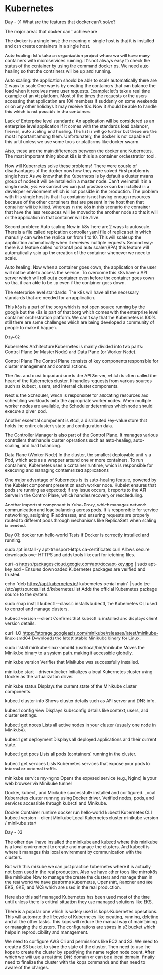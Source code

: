 # Kubernetes
Day - 01
What are the features that docker can't solve?

The major areas that docker can't achieve are

The docker is a single host: the meaning of single host is that it is installed and can create containers in a single host.

Auto healing:
let's take an organization project where we will have many containers with microservices running. It's not always easy to check the status of the container by using the command docker ps.
We need auto healing so that the containers will be up and running.

Auto scaling: the application should be able to scale automatically there are 2 ways to scale
One way is by creating the containers that can balance the load when it receives more user requests.
Example: let's take a real time example of an ott platform.
Most of the times the requests or the users accessing that application are 100 members if suddenly on some weekends or on any other holidays it may receive 10x.
Now it should be able to handle this which is not possible in the containers.

Lack of Enterprise level standards:
An application will be considered as an enterprise level application if it comes with the standards load balancer, firewall, auto scaling and healing.
The list is will go further but these are the most important among them.
Unfortunately, the docker is not capable of this until unless we use some tools or platforms like docker swarm.

Also, these are the main differences between the docker and Kubernetes.
The most important thing about k8s is this is a container orchestration tool.

How will Kubernetes solve these problems?
There were couple of disadvantages of the docker now how they were solved
First problem is single host:
As we know that the Kubernetes is by default a cluster means group of nodes it will be installed in a master node.
Can't we install it in a single node, yes we can but we can just practice or can be installed in a developer environment which is not possible in the production.
The problem with this single host is that if a container is not having enough resources because of the other containers that are present in the host then that container will be killed.
Whereas in the k8s in this scenario the container that have the less resources will be moved to the another node so that it will or the application in that container will be alive.

Second problem: Auto scaling
Now in k8s there are 2 ways to autoscale.
There is a file called replication controller yaml file of replica set in which manually can write the replica set from 1 to 10.
This will scale up the application automatically when it receives multiple requests.
Second way: there is a feature called horizontal pod auto scaler(HPA) this feature will automatically spin up the creation of the container whenever we need to scale.

Auto healing:
Now when a container goes down, the application or the user will not be able to access the service.
To overcome this k8s have a API server which will roll out a container even before the container goes down so that it can able to be up even if the container goes down.

The enterprise level standards:
The k8s will have all the necessary standards that are needed for an application.


This k8s is a part of the borg which is not open source running by the google but the k8s is part of that borg which comes with the enterprise level container orchestration platform.
We can't say that the Kubernetes is 100% still there are some challenges which are being developed a community of people to make it happen.

Day-02


Kubernetes Architecture
Kubernetes is mainly divided into two parts: Control Plane (or Master Node) and Data Plane (or Worker Node).

Control Plane
The Control Plane consists of key components responsible for cluster management and control actions.

The first and most important one is the API Server, which is often called the heart of the Kubernetes cluster. It handles requests from various sources such as kubectl, users, and internal cluster components.

Next is the Scheduler, which is responsible for allocating resources and scheduling workloads onto the appropriate worker nodes. When multiple worker nodes are available, the Scheduler determines which node should execute a given pod.

Another essential component is etcd, a distributed key-value store that holds the entire cluster’s state and configuration data.

The Controller Manager is also part of the Control Plane. It manages various controllers that handle cluster operations such as auto-healing, auto-scaling, and load balancing.

Data Plane (Worker Node)
In the cluster, the smallest deployable unit is a Pod, which acts as a wrapper around one or more containers.
To run containers, Kubernetes uses a container runtime, which is responsible for executing and managing containerized applications.

One major advantage of Kubernetes is its auto-healing feature, powered by the Kubelet component present on each worker node. Kubelet ensures that pods are running as expected; if any issue occurs, it reports to the API Server in the Control Plane, which handles recovery or rescheduling.

Another important component is Kube-Proxy, which manages network communication and load balancing across pods. It is responsible for service networking, assigning IP addresses, and ensuring requests are properly routed to different pods through mechanisms like ReplicaSets when scaling is needed.


Day 03:
  docker run hello-world
Tests if Docker is correctly installed and running.

  sudo apt install -y apt-transport-https ca-certificates curl
Allows secure downloads over HTTPS and adds tools like curl for fetching files.

  curl -s https://packages.cloud.google.com/apt/doc/apt-key.gpg | sudo apt-key add -
Ensures downloaded Kubernetes packages are verified and trusted.

  echo "deb https://apt.kubernetes.io/ kubernetes-xenial main" | sudo tee /etc/apt/sources.list.d/kubernetes.list
Adds the official Kubernetes package source to the system.

  sudo snap install kubectl --classic
installs kubectl, the Kubernetes CLI used to control and manage clusters.

  kubectl version --client
Confirms that kubectl is installed and displays client version details.

  curl -LO https://storage.googleapis.com/minikube/releases/latest/minikube-linux-amd64
Downloads the latest stable Minikube binary for Linux.

  sudo install minikube-linux-amd64 /usr/local/bin/minikube
Moves the Minikube binary to a system path, making it accessible globally.

  minikube version
Verifies that Minikube was successfully installed.

  minikube start --driver=docker
Initializes a local Kubernetes cluster using Docker as the virtualization driver.

  minikube status
Displays the current state of the Minikube cluster components.

  kubectl cluster-info
Shows cluster details such as API server and DNS info.

  kubectl config view
Displays kubeconfig details like context, users, and cluster settings.

  kubectl get nodes
Lists all active nodes in your cluster (usually one node in Minikube).

  kubectl get deployment
Displays all deployed applications and their current state.

  kubectl get pods
Lists all pods (containers) running in the cluster.

  kubectl get services
Lists Kubernetes services that expose your pods to internal or external traffic.

  minikube service my-nginx
Opens the exposed service (e.g., Nginx) in your web browser via Minikube tunnel.

Docker, kubectl, and Minikube successfully installed and configured.
Local Kubernetes cluster running using Docker driver.
Verified nodes, pods, and services accessible through kubectl and Minikube.

Docker	Container runtime	docker run hello-world
kubectl	Kubernetes CLI	kubectl version --client
Minikube	Local Kubernetes cluster	minikube version / minikube start

Day - 03

The other day I have installed the minikube and kubectl where this minikube is a local environment to create and manage the clusters.
And kubectl is where it manages this local environment by communication with the clusters.

But with this miikube we can just practice kubernetes where it is actually not been used in the real production.
Also we have other tools like microk8s like minikube
Now to manage the create the clusters and manage them in the real world we have platforms Kubernetes, Openshift, Rancher and like EKS, GKE, and AKS which are used in the real production.

Here also this self managed Kubernetes has been used most of the time until unless there is critical situation  they use managed solutions like EKS.

There is a popular one which is widely used is kops-Kubernetes operations.
This will automate the lifecycle of Kubernetes like creating, running, deleting and all the other tasks.
This kops will reduce the manual way of maintaining or managing the clusters.
The configurations are stores in s3 bucket which helps in reproducibility and management.

We need to configure AWS Cli and permissions like EC2 and S3.
We need to create a S3 bucket to store the state of the cluster.
Then need  to use the kops to create the cluster by specifying the name region node count.
After which we will use a real time DNS domain or can be a local domain.
Finally need to finalize the cluster with the kops commands and then need to aware of the charges.
